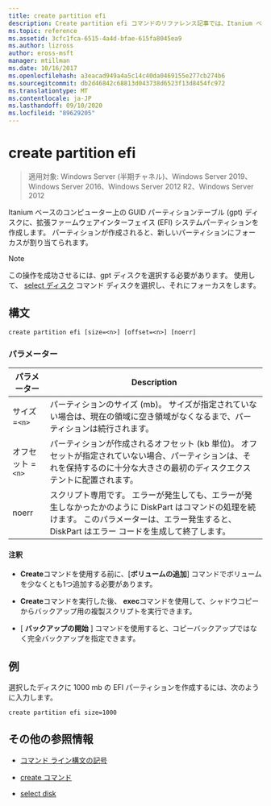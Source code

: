 ```yaml
---
title: create partition efi
description: Create partition efi コマンドのリファレンス記事では、Itanium ベースのコンピューター上の GUID パーティションテーブル (gpt) ディスクに拡張ファームウェアインターフェイス (EFI) システムパーティションを作成します。
ms.topic: reference
ms.assetid: 3cfc1fca-6515-4a4d-bfae-615fa8045ea9
ms.author: lizross
author: eross-msft
manager: mtillman
ms.date: 10/16/2017
ms.openlocfilehash: a3eacad949a4a5c14c40da0469155e277cb274b6
ms.sourcegitcommit: db2d46842c68813d043738d6523f13d8454fc972
ms.translationtype: MT
ms.contentlocale: ja-JP
ms.lasthandoff: 09/10/2020
ms.locfileid: "89629205"
---
```

# <a name="create-partition-efi"></a>create partition efi

> 適用対象: Windows Server (半期チャネル)、Windows Server 2019、Windows Server 2016、Windows Server 2012 R2、Windows Server 2012

Itanium ベースのコンピューター上の GUID パーティションテーブル (gpt) ディスクに、拡張ファームウェアインターフェイス (EFI) システムパーティションを作成します。 パーティションが作成されると、新しいパーティションにフォーカスが割り当てられます。

>[!NOTE]
> この操作を成功させるには、gpt ディスクを選択する必要があります。 使用して、 [select ディスク](select-disk.md) コマンド ディスクを選択し、それにフォーカスをします。

## <a name="syntax"></a>構文

```
create partition efi [size=<n>] [offset=<n>] [noerr]
```

### <a name="parameters"></a>パラメーター

| パラメーター | Description |
| --------- | ----------- |
| サイズ =`<n>` | パーティションのサイズ (mb)。 サイズが指定されていない場合は、現在の領域に空き領域がなくなるまで、パーティションは続行されます。 |
| オフセット =`<n>` | パーティションが作成されるオフセット (kb 単位)。 オフセットが指定されていない場合、パーティションは、それを保持するのに十分な大きさの最初のディスクエクステントに配置されます。 |
| noerr | スクリプト専用です。 エラーが発生しても、エラーが発生しなかったかのように DiskPart はコマンドの処理を続けます。 このパラメーターは、エラー発生すると、DiskPart はエラー コードを生成して終了します。 |

#### <a name="remarks"></a>注釈

- **Create**コマンドを使用する前に、[**ボリュームの追加**] コマンドでボリュームを少なくとも1つ追加する必要があります。

- **Create**コマンドを実行した後、 **exec**コマンドを使用して、シャドウコピーからバックアップ用の複製スクリプトを実行できます。

- [ **バックアップの開始** ] コマンドを使用すると、コピーバックアップではなく完全バックアップを指定できます。

## <a name="examples"></a>例

選択したディスクに 1000 mb の EFI パーティションを作成するには、次のように入力します。

```
create partition efi size=1000
```

## <a name="additional-references"></a>その他の参照情報

- [コマンド ライン構文の記号](command-line-syntax-key.md)

- [create コマンド](create.md)

- [select disk](select-disk.md)
